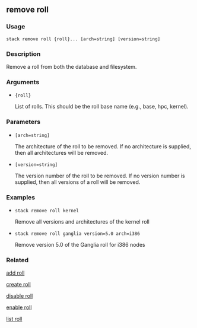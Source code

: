 ## remove roll

### Usage

`stack remove roll {roll}... [arch=string] [version=string]`

### Description

Remove a roll from both the database and filesystem.

### Arguments

* `{roll}`

   List of rolls. This should be the roll base name (e.g., base, hpc,
	kernel).


### Parameters
* `[arch=string]`

   The architecture of the roll to be removed. If no architecture is
	supplied, then all architectures will be removed.
* `[version=string]`

   The version number of the roll to be removed. If no version number is
	supplied, then all versions of a roll will be removed.

### Examples

* `stack remove roll kernel`

   Remove all versions and architectures of the kernel roll

* `stack remove roll ganglia version=5.0 arch=i386`

   Remove version 5.0 of the Ganglia roll for i386 nodes


### Related
[add roll](add-roll)

[create roll](create-roll)

[disable roll](disable-roll)

[enable roll](enable-roll)

[list roll](list-roll)


